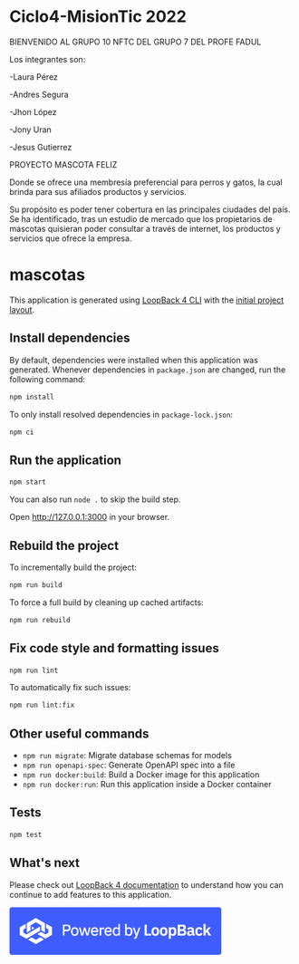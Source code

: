 # Ciclo4-MisionTic 2022

BIENVENIDO AL GRUPO 10 NFTC DEL GRUPO 7 DEL PROFE FADUL

Los integrantes son:

-Laura Pérez

-Andres Segura

-Jhon López

-Jony Uran

-Jesus Gutierrez

PROYECTO MASCOTA FELIZ

Donde se ofrece una membresía preferencial para perros y gatos, 
la cual brinda para sus afiliados productos y servicios. 

Su propósito es poder tener cobertura en las principales ciudades del país. 
Se ha identificado, tras un estudio de mercado que los propietarios de mascotas 
quisieran poder consultar a través de internet, los productos y servicios que ofrece la empresa.

# mascotas

This application is generated using [LoopBack 4 CLI](https://loopback.io/doc/en/lb4/Command-line-interface.html) with the
[initial project layout](https://loopback.io/doc/en/lb4/Loopback-application-layout.html).

## Install dependencies

By default, dependencies were installed when this application was generated.
Whenever dependencies in `package.json` are changed, run the following command:

```sh
npm install
```

To only install resolved dependencies in `package-lock.json`:

```sh
npm ci
```

## Run the application

```sh
npm start
```

You can also run `node .` to skip the build step.

Open http://127.0.0.1:3000 in your browser.

## Rebuild the project

To incrementally build the project:

```sh
npm run build
```

To force a full build by cleaning up cached artifacts:

```sh
npm run rebuild
```

## Fix code style and formatting issues

```sh
npm run lint
```

To automatically fix such issues:

```sh
npm run lint:fix
```

## Other useful commands

- `npm run migrate`: Migrate database schemas for models
- `npm run openapi-spec`: Generate OpenAPI spec into a file
- `npm run docker:build`: Build a Docker image for this application
- `npm run docker:run`: Run this application inside a Docker container

## Tests

```sh
npm test
```

## What's next

Please check out [LoopBack 4 documentation](https://loopback.io/doc/en/lb4/) to
understand how you can continue to add features to this application.

[![LoopBack](https://github.com/loopbackio/loopback-next/raw/master/docs/site/imgs/branding/Powered-by-LoopBack-Badge-(blue)-@2x.png)](http://loopback.io/)

